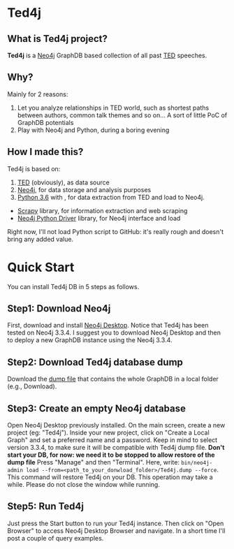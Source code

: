 # Ted4j

## What is Ted4j project?
**Ted4j** is a [Neo4j](https://neo4j.com/) GraphDB based collection of all past [TED](https://www.ted.com/) speeches.

## Why?
Mainly for 2 reasons:
1. Let you analyze relationships in TED world, such as shortest paths between authors, common talk themes and so on... A sort of little PoC of GraphDB potentials
2. Play with Neo4j and Python, during a boring evening

## How I made this?
Ted4j is based on:
1. [TED](https://www.ted.com/) (obviously), as data source
2. [Neo4j](https://neo4j.com/), for data storage and analysis purposes
3. [Python 3.6](https://www.python.org/) with , for data extraction from TED and load to Neo4j.
- [Scrapy](https://scrapy.org/) library, for information extraction and web scraping
- [Neo4j Python Driver](https://neo4j.com/developer/python/#neo4j-python-driver) library, for Neo4j interface and load

Right now, I'll not load Python script to GitHub: it's really rough and doesn't bring any added value.

# Quick Start
You can install Ted4j DB in 5 steps as follows.

## Step1: Download Neo4j
First, download and install [Neo4j Desktop](https://neo4j.com/download/). Notice that Ted4j has been tested on Neo4j 3.3.4. I suggest you to download Neo4j Desktop and then to deploy a new GraphDB instance using the Neo4j 3.3.4.
## Step2: Download Ted4j database dump 
Download the [dump file](./database/Ted4j.dump) that contains the whole GraphDB in a local folder (e.g., Download).
## Step3: Create an empty Neo4j database
Open Neo4j Desktop previously installed. On the main screen, create a new project (eg: "Ted4j"). Inside your new project, click on "Create a Local Graph" and set a preferred name and a password. Keep in mind to select version 3.3.4, to make sure it will be compatible with Ted4j dump file. **Don't start your DB, for now: we need it to be stopped to allow restore of the dump file**
Press "Manage" and then "Terminal". Here, write: `bin/neo4j-admin load --from=<path_to_your_donwload_folder>/Ted4j.dump --force`. This command will restore Ted4j on your DB. This operation may take a while. Please do not close the window while running.
## Step5: Run Ted4j
Just press the Start button to run your Ted4j instance. Then click on "Open Browser" to access Neo4j Desktop Browser and navigate. In a short time I'll post a couple of query examples.

